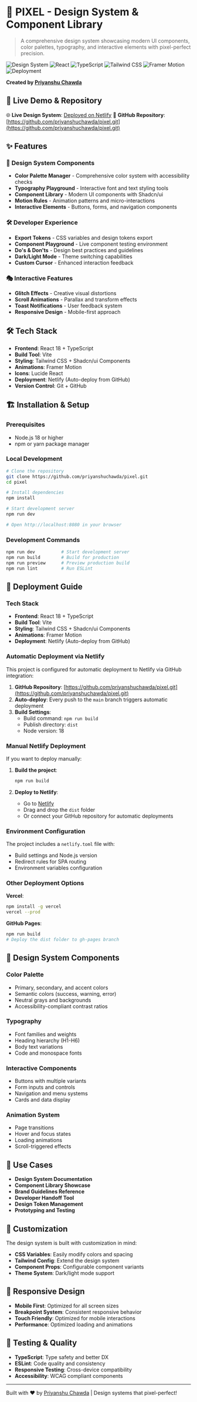 # 🎨 PIXEL - Design System & Component Library

> A comprehensive design system showcasing modern UI components, color palettes, typography, and interactive elements with pixel-perfect precision.

![Design System](https://img.shields.io/badge/Status-Active-success?style=for-the-badge)
![React](https://img.shields.io/badge/React-18.3.1-blue?style=for-the-badge&logo=react)
![TypeScript](https://img.shields.io/badge/TypeScript-5.0-blue?style=for-the-badge&logo=typescript)
![Tailwind CSS](https://img.shields.io/badge/Tailwind-CSS-38B2AC?style=for-the-badge&logo=tailwind-css)
![Framer Motion](https://img.shields.io/badge/Framer%20Motion-12.18.1-purple?style=for-the-badge)
![Deployment](https://img.shields.io/badge/Netlify-Deployed-00C7B7?style=for-the-badge&logo=netlify)

**Created by [Priyanshu Chawda](https://priyanshutech.xyz)**

## 🚀 Live Demo & Repository
🌐 **Live Design System**: [Deployed on Netlify](https://pixeldobble.netlify.app/)
📱 **GitHub Repository**: [https://github.com/priyanshuchawda/pixel.git](https://github.com/priyanshuchawda/pixel.git)

## ✨ Features

### 🎨 **Design System Components**
- **Color Palette Manager** - Comprehensive color system with accessibility checks
- **Typography Playground** - Interactive font and text styling tools
- **Component Library** - Modern UI components with Shadcn/ui
- **Motion Rules** - Animation patterns and micro-interactions
- **Interactive Elements** - Buttons, forms, and navigation components

### 🛠️ **Developer Experience**
- **Export Tokens** - CSS variables and design tokens export
- **Component Playground** - Live component testing environment
- **Do's & Don'ts** - Design best practices and guidelines
- **Dark/Light Mode** - Theme switching capabilities
- **Custom Cursor** - Enhanced interaction feedback

### 🎭 **Interactive Features**
- **Glitch Effects** - Creative visual distortions
- **Scroll Animations** - Parallax and transform effects
- **Toast Notifications** - User feedback system
- **Responsive Design** - Mobile-first approach

## 🛠️ Tech Stack
- **Frontend**: React 18 + TypeScript
- **Build Tool**: Vite
- **Styling**: Tailwind CSS + Shadcn/ui Components  
- **Animations**: Framer Motion
- **Icons**: Lucide React
- **Deployment**: Netlify (Auto-deploy from GitHub)
- **Version Control**: Git + GitHub

## 🏗️ Installation & Setup

### Prerequisites
- Node.js 18 or higher
- npm or yarn package manager

### Local Development
```bash
# Clone the repository
git clone https://github.com/priyanshuchawda/pixel.git
cd pixel

# Install dependencies
npm install

# Start development server
npm run dev

# Open http://localhost:8080 in your browser
```

### Development Commands
```bash
npm run dev          # Start development server
npm run build        # Build for production
npm run preview      # Preview production build
npm run lint         # Run ESLint
```

## 🚀 Deployment Guide

### Tech Stack
- **Frontend**: React 18 + TypeScript
- **Build Tool**: Vite
- **Styling**: Tailwind CSS + Shadcn/ui Components
- **Animations**: Framer Motion
- **Deployment**: Netlify (Auto-deploy from GitHub)

### Automatic Deployment via Netlify

This project is configured for automatic deployment to Netlify via GitHub integration:

1. **GitHub Repository**: [https://github.com/priyanshuchawda/pixel.git](https://github.com/priyanshuchawda/pixel.git)
2. **Auto-deploy**: Every push to the `main` branch triggers automatic deployment
3. **Build Settings**: 
   - Build command: `npm run build`
   - Publish directory: `dist`
   - Node version: 18

### Manual Netlify Deployment

If you want to deploy manually:

1. **Build the project**:
   ```bash
   npm run build
   ```

2. **Deploy to Netlify**:
   - Go to [Netlify](https://netlify.com)
   - Drag and drop the `dist` folder
   - Or connect your GitHub repository for automatic deployments

### Environment Configuration

The project includes a `netlify.toml` file with:
- Build settings and Node.js version
- Redirect rules for SPA routing
- Environment variables configuration

### Other Deployment Options

**Vercel**:
```bash
npm install -g vercel
vercel --prod
```

**GitHub Pages**:
```bash
npm run build
# Deploy the dist folder to gh-pages branch
```

## 🎨 Design System Components

### Color Palette
- Primary, secondary, and accent colors
- Semantic colors (success, warning, error)
- Neutral grays and backgrounds
- Accessibility-compliant contrast ratios

### Typography
- Font families and weights
- Heading hierarchy (H1-H6)
- Body text variations
- Code and monospace fonts

### Interactive Components
- Buttons with multiple variants
- Form inputs and controls
- Navigation and menu systems
- Cards and data display

### Animation System
- Page transitions
- Hover and focus states
- Loading animations
- Scroll-triggered effects

## 🎯 Use Cases

- **Design System Documentation**
- **Component Library Showcase**
- **Brand Guidelines Reference**
- **Developer Handoff Tool**
- **Design Token Management**
- **Prototyping and Testing**

## 🔧 Customization

The design system is built with customization in mind:

- **CSS Variables**: Easily modify colors and spacing
- **Tailwind Config**: Extend the design system
- **Component Props**: Configurable component variants
- **Theme System**: Dark/light mode support

## 📱 Responsive Design

- **Mobile First**: Optimized for all screen sizes
- **Breakpoint System**: Consistent responsive behavior
- **Touch Friendly**: Optimized for mobile interactions
- **Performance**: Optimized loading and animations

## 🧪 Testing & Quality

- **TypeScript**: Type safety and better DX
- **ESLint**: Code quality and consistency
- **Responsive Testing**: Cross-device compatibility
- **Accessibility**: WCAG compliant components

---

Built with ❤️ by [Priyanshu Chawda](https://priyanshutech.xyz) | Design systems that pixel-perfect!
